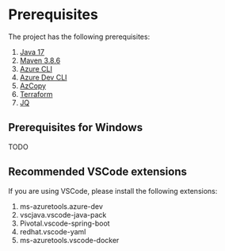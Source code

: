 # Prerequisites

The project has the following prerequisites:

1. [Java 17](https://learn.microsoft.com//java/openjdk/download#openjdk-17)
1. [Maven 3.8.6](https://maven.apache.org/download.cgi)
1. [Azure CLI](https://learn.microsoft.com/en-us/cli/azure/install-azure-cli-macos)
1. [Azure Dev CLI](https://learn.microsoft.com/azure/developer/azure-developer-cli/install-azd)
1. [AzCopy](https://learn.microsoft.com/azure/storage/common/storage-use-azcopy-v10)
1. [Terraform](https://developer.hashicorp.com/terraform/downloads)
1. [JQ](https://jqlang.github.io/jq/download/)

## Prerequisites for Windows

TODO

## Recommended VSCode extensions

If you are using VSCode, please install the following extensions:

1. ms-azuretools.azure-dev
1. vscjava.vscode-java-pack
1. Pivotal.vscode-spring-boot
1. redhat.vscode-yaml
1. ms-azuretools.vscode-docker
